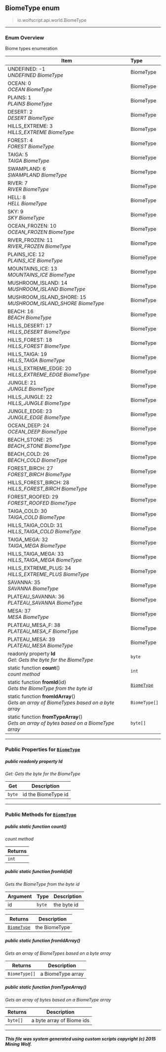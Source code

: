 ## BiomeType __enum__

>io.wolfscript.api.world.BiomeType

---

### Enum Overview

Biome types enumeration

Item | Type   
--- | :--- 
UNDEFINED: -1<br> _UNDEFINED BiomeType_ | BiomeType
OCEAN: 0<br> _OCEAN BiomeType_ | BiomeType
PLAINS: 1<br> _PLAINS BiomeType_ | BiomeType
DESERT: 2<br> _DESERT BiomeType_ | BiomeType
HILLS_EXTREME: 3<br> _HILLS_EXTREME BiomeType_ | BiomeType
FOREST: 4<br> _FOREST BiomeType_ | BiomeType
TAIGA: 5<br> _TAIGA BiomeType_ | BiomeType
SWAMPLAND: 6<br> _SWAMPLAND BiomeType_ | BiomeType
RIVER: 7<br> _RIVER BiomeType_ | BiomeType
HELL: 8<br> _HELL BiomeType_ | BiomeType
SKY: 9<br> _SKY BiomeType_ | BiomeType
OCEAN_FROZEN: 10<br> _OCEAN_FROZEN BiomeType_ | BiomeType
RIVER_FROZEN: 11<br> _RIVER_FROZEN BiomeType_ | BiomeType
PLAINS_ICE: 12<br> _PLAINS_ICE BiomeType_ | BiomeType
MOUNTAINS_ICE: 13<br> _MOUNTAINS_ICE BiomeType_ | BiomeType
MUSHROOM_ISLAND: 14<br> _MUSHROOM_ISLAND BiomeType_ | BiomeType
MUSHROOM_ISLAND_SHORE: 15<br> _MUSHROOM_ISLAND_SHORE BiomeType_ | BiomeType
BEACH: 16<br> _BEACH BiomeType_ | BiomeType
HILLS_DESERT: 17<br> _HILLS_DESERT BiomeType_ | BiomeType
HILLS_FOREST: 18<br> _HILLS_FOREST BiomeType_ | BiomeType
HILLS_TAIGA: 19<br> _HILLS_TAIGA BiomeType_ | BiomeType
HILLS_EXTREME_EDGE: 20<br> _HILLS_EXTREME_EDGE BiomeType_ | BiomeType
JUNGLE: 21<br> _JUNGLE BiomeType_ | BiomeType
HILLS_JUNGLE: 22<br> _HILLS_JUNGLE BiomeType_ | BiomeType
JUNGLE_EDGE: 23<br> _JUNGLE_EDGE BiomeType_ | BiomeType
OCEAN_DEEP: 24<br> _OCEAN_DEEP BiomeType_ | BiomeType
BEACH_STONE: 25<br> _BEACH_STONE BiomeType_ | BiomeType
BEACH_COLD: 26<br> _BEACH_COLD BiomeType_ | BiomeType
FOREST_BIRCH: 27<br> _FOREST_BIRCH BiomeType_ | BiomeType
HILLS_FOREST_BIRCH: 28<br> _HILLS_FOREST_BIRCH BiomeType_ | BiomeType
FOREST_ROOFED: 29<br> _FOREST_ROOFED BiomeType_ | BiomeType
TAIGA_COLD: 30<br> _TAIGA_COLD BiomeType_ | BiomeType
HILLS_TAIGA_COLD: 31<br> _HILLS_TAIGA_COLD BiomeType_ | BiomeType
TAIGA_MEGA: 32<br> _TAIGA_MEGA BiomeType_ | BiomeType
HILLS_TAIGA_MEGA: 33<br> _HILLS_TAIGA_MEGA BiomeType_ | BiomeType
HILLS_EXTREME_PLUS: 34<br> _HILLS_EXTREME_PLUS BiomeType_ | BiomeType
SAVANNA: 35<br> _SAVANNA BiomeType_ | BiomeType
PLATEAU_SAVANNA: 36<br> _PLATEAU_SAVANNA BiomeType_ | BiomeType
MESA: 37<br> _MESA BiomeType_ | BiomeType
PLATEAU_MESA_F: 38<br> _PLATEAU_MESA_F BiomeType_ | BiomeType
PLATEAU_MESA: 39<br> _PLATEAU_MESA BiomeType_ | BiomeType
 readonly property __Id__ <br> _Get: Gets the byte for the BiomeType_ | `byte`
static function __count__() <br> _count method_ | `int`
static function __fromId__(id) <br> _Gets the BiomeType from the byte id_ | [`BiomeType`](BiomeType.md)
static function __fromIdArray__() <br> _Gets an array of BiomeTypes based on a byte array_ | `BiomeType[]`
static function __fromTypeArray__() <br> _Gets an array of bytes based on a BiomeType array_ | `byte[]`



---


### Public Properties for [`BiomeType`](BiomeType.md)

##### <a id='id'></a>public  readonly property __Id__

_Get: Gets the byte for the BiomeType_

Get | Description
--- | --- 
`byte` | id the BiomeType id



---

### Public Methods for [`BiomeType`](BiomeType.md)

##### <a id='count'></a>public static function __count__()

_count method_

Returns | 
--- | 
`int` |


##### <a id='fromid'></a>public static function __fromId__(id)

_Gets the BiomeType from the byte id_

Argument | Type | Description  
--- | --- | --- 
id | `byte` | the byte id

Returns | Description
--- | --- 
[`BiomeType`](BiomeType.md) | the BiomeType


##### <a id='fromidarray'></a>public static function __fromIdArray__()

_Gets an array of BiomeTypes based on a byte array_

Returns | Description
--- | --- 
`BiomeType[]` | a BiomeType array


##### <a id='fromtypearray'></a>public static function __fromTypeArray__()

_Gets an array of bytes based on a BiomeType array_

Returns | Description
--- | --- 
`byte[]` | a byte array of Biome ids


---


##### This file was system generated using custom scripts copyright (c) 2015 Mining Wolf.
	

